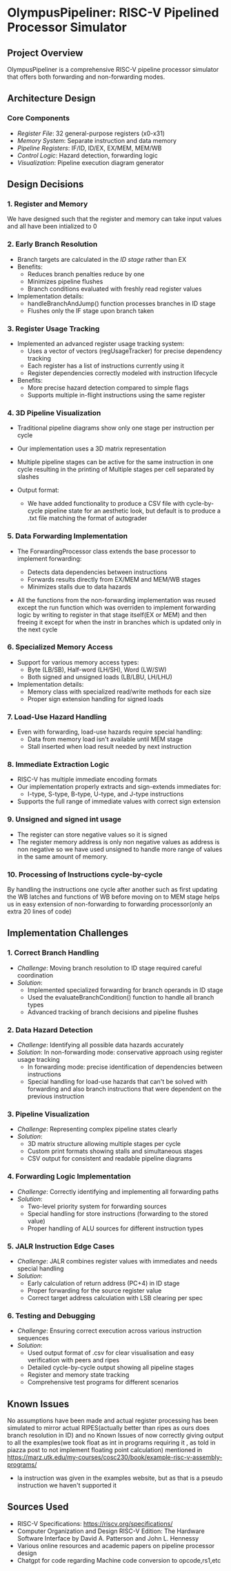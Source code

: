 # OlympusPipeliner: RISC-V Pipelined Processor Simulator

## Project Overview
OlympusPipeliner is a comprehensive RISC-V pipeline processor simulator that offers both forwarding and non-forwarding modes.

## Architecture Design

### Core Components
- *Register File*: 32 general-purpose registers (x0-x31)
- *Memory System*: Separate instruction and data memory
- *Pipeline Registers*: IF/ID, ID/EX, EX/MEM, MEM/WB
- *Control Logic*: Hazard detection, forwarding logic
- *Visualization*: Pipeline execution diagram generator

## Design Decisions

### 1. Register and Memory 

We have designed such that the register and memory can take input values and all have been intialized to 0


### 2. Early Branch Resolution
- Branch targets are calculated in the *ID stage* rather than EX
- Benefits:
  - Reduces branch penalties reduce by one 
  - Minimizes pipeline flushes
  - Branch conditions evaluated with freshly read register values
- Implementation details:
  - handleBranchAndJump() function processes branches in ID stage
  - Flushes only the IF stage upon branch taken

### 3. Register Usage Tracking
- Implemented an advanced register usage tracking system:
  - Uses a vector of vectors (regUsageTracker) for precise dependency tracking
  - Each register has a list of instructions currently using it
  - Register dependencies correctly modeled with instruction lifecycle
- Benefits:
  - More precise hazard detection compared to simple flags
  - Supports multiple in-flight instructions using the same register

### 4. 3D Pipeline Visualization
- Traditional pipeline diagrams show only one stage per instruction per cycle

- Our implementation uses a 3D matrix representation
- Multiple pipeline stages can be active for the same instruction in one cycle resulting in the printing of Multiple stages per cell separated by slashes

- Output format:
  - We have added functionality to produce a CSV file with cycle-by-cycle pipeline state for an aesthetic look, but default is to produce a .txt file matching the format of autograder

  

### 5. Data Forwarding Implementation
- The ForwardingProcessor class extends the base processor to implement forwarding:
  - Detects data dependencies between instructions
  - Forwards results directly from EX/MEM and MEM/WB stages
  - Minimizes stalls due to data hazards

- All the functions from the non-forwarding implementation was reused except the run function which was overriden to implement forwarding logic by writing to register in that stage itself(EX or MEM) and then freeing it except for when the instr in branches which is updated only in the next cycle


### 6. Specialized Memory Access
- Support for various memory access types:
  - Byte (LB/SB), Half-word (LH/SH), Word (LW/SW)
  - Both signed and unsigned loads (LB/LBU, LH/LHU)
- Implementation details:
  - Memory class with specialized read/write methods for each size
  - Proper sign extension handling for signed loads

### 7. Load-Use Hazard Handling
- Even with forwarding, load-use hazards require special handling:
  - Data from memory load isn't available until MEM stage
  - Stall inserted when load result needed by next instruction

### 8. Immediate Extraction Logic
- RISC-V has multiple immediate encoding formats
- Our implementation properly extracts and sign-extends immediates for:
  - I-type, S-type, B-type, U-type, and J-type instructions
- Supports the full range of immediate values with correct sign extension

### 9. Unsigned and signed int usage
- The register can store negative values so it is signed 
- The register memory address is only non negative values as address is non negative so we have used unsigned to handle more range of values in the same amount of memory.

### 10. Processing of Instructions cycle-by-cycle

By handling the instructions one cycle after another such as first updating the WB latches and functions of WB before moving on to MEM stage helps us in easy extension of non-forwarding to forwarding processor(only an extra 20 lines of code)




## Implementation Challenges

### 1. Correct Branch Handling
- *Challenge*: Moving branch resolution to ID stage required careful coordination
- *Solution*: 
  - Implemented specialized forwarding for branch operands in ID stage
  - Used the evaluateBranchCondition() function to handle all branch types
  - Advanced tracking of branch decisions and pipeline flushes

### 2. Data Hazard Detection
- *Challenge*: Identifying all possible data hazards accurately
- *Solution*:
  In non-forwarding mode: conservative approach using register usage tracking
  - In forwarding mode: precise identification of dependencies between instructions
  - Special handling for load-use hazards that can't be solved with forwarding and also branch instructions that were dependent on the previous instruction

### 3. Pipeline Visualization
- *Challenge*: Representing complex pipeline states clearly
- *Solution*:
  - 3D matrix structure allowing multiple stages per cycle
  - Custom print formats showing stalls and simultaneous stages
  - CSV output for consistent and readable pipeline diagrams

### 4. Forwarding Logic Implementation
- *Challenge*: Correctly identifying and implementing all forwarding paths
- *Solution*:
  - Two-level priority system for forwarding sources
  - Special handling for store instructions (forwarding to the stored value)
  - Proper handling of ALU sources for different instruction types

### 5. JALR Instruction Edge Cases
- *Challenge*: JALR combines register values with immediates and needs special handling
- *Solution*:
  - Early calculation of return address (PC+4) in ID stage
  - Proper forwarding for the source register value
  - Correct target address calculation with LSB clearing per spec

### 6. Testing and Debugging
- *Challenge*: Ensuring correct execution across various instruction sequences
- *Solution*:
  - Used output format of .csv for clear visualisation and easy verification with peers and ripes
  - Detailed cycle-by-cycle output showing all pipeline stages
  - Register and memory state tracking
  - Comprehensive test programs for different scenarios

## Known Issues 

 No assumptions have been made and actual register processing has been simulated to mirror actual RIPES(actually better than ripes as ours does branch resolution in ID) and no Known Issues of now correctly giving output to all the examples(we took float as int in programs requiring it , as told in piazza post to not implement floating point calculation) mentioned in https://marz.utk.edu/my-courses/cosc230/book/example-risc-v-assembly-programs/

- la instruction was given in the examples website, but as that is a pseudo instruction we haven't supported it 



## Sources Used
- RISC-V Specifications: https://riscv.org/specifications/
- Computer Organization and Design RISC-V Edition: The Hardware Software Interface by David A. Patterson and John L. Hennessy
- Various online resources and academic papers on pipeline processor design
- Chatgpt for code regarding Machine code conversion to opcode,rs1,etc